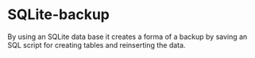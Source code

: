 # SQLite-backup
By using an SQLite data base it creates a forma of a backup by saving an SQL script for creating tables and reinserting the data.
